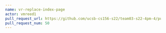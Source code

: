 ```yaml
---
name: vr-replace-index-page
actor: vmreed1
pull_request_url: https://github.com/ucsb-cs156-s22/team03-s22-4pm-4/pull/50
pull_request_num: 50
---
```

